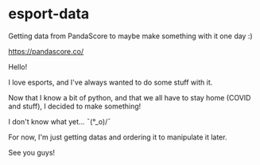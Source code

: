 # esport-data
Getting data from PandaScore to maybe make something with it one day :)

https://pandascore.co/

Hello!

I love esports, and I've always wanted to do some stuff with it. 

Now that I know a bit of python, and that we all have to stay home (COVID and stuff), I decided to make something!

I don't know what yet... ¯\(°_o)/¯

For now, I'm just getting datas and ordering it to manipulate it later.

See you guys! 
